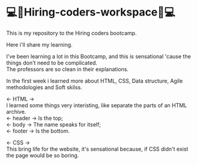 # 💻📓Hiring-coders-workspace📓💻
This is my repository to the Hiring coders bootcamp.

Here i'll share my learning. 

I've been learning a lot in this Bootcamp, and this is sensational 'cause the things don't need to be complicated. <br>
The professors are so clean in their explanations. 

In the first week i learned more about HTML, CSS, Data structure, Agile methodologies and Soft skilss.

<- HTML -> <br>
    I learned some things very interisting, like separate the parts of an HTML archive. <br>
      <- header -> Is the top; <br>
      <- body -> The name speaks for itself; <br>
      <- footer -> Is the bottom. 
       
<- CSS -> <br>
    This bring life for the website, it's sensational because, if CSS didn't exist the page would be so boring.
  
